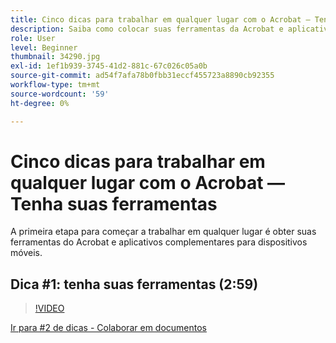 ```yaml
---
title: Cinco dicas para trabalhar em qualquer lugar com o Acrobat — Tenha suas ferramentas
description: Saiba como colocar suas ferramentas da Acrobat e aplicativos complementares para dispositivos móveis em funcionamento em qualquer lugar
role: User
level: Beginner
thumbnail: 34290.jpg
exl-id: 1ef1b939-3745-41d2-881c-67c026c05a0b
source-git-commit: ad54f7afa78b0fbb31eccf455723a8890cb92355
workflow-type: tm+mt
source-wordcount: '59'
ht-degree: 0%

---
```


# Cinco dicas para trabalhar em qualquer lugar com o Acrobat — Tenha suas ferramentas

A primeira etapa para começar a trabalhar em qualquer lugar é obter suas ferramentas do Acrobat e aplicativos complementares para dispositivos móveis.

## Dica #1: tenha suas ferramentas (2:59)

>[!VIDEO](https://video.tv.adobe.com/v/34290?quality=12&learn=on&hidetitle=true)

[Ir para #2 de dicas - Colaborar em documentos](collaborate-on-documents.md)